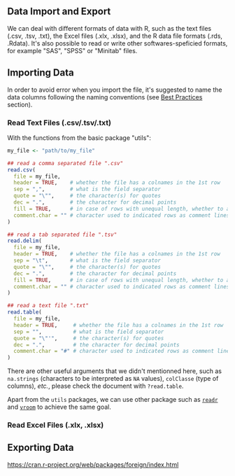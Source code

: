 ## Data Import and Export

We can deal with different formats of data with R, such as
the text files (.csv, .tsv, .txt), the Excel files (.xlx, .xlsx), and the R data file formats (.rds, .Rdata).
It's also possible to read or write other softwares-speficied formats, for example
"SAS", "SPSS" or "Minitab" files.


## Importing Data

In order to avoid error when you import the file,
it's suggested to name the data columns following the naming conventions (see [Best Practices](r04_bestpractices.md) section).

### Read Text Files (.csv/.tsv/.txt)

With the functions from the basic package "utils":

```r
my_file <- "path/to/my_file"

## read a comma separated file ".csv"
read.csv(
  file = my_file,
  header = TRUE,    # whether the file has a colnames in the 1st row
  sep = ",",        # what is the field separator
  quote = "\"",     # the character(s) for quotes
  dec = ".",        # the character for decimal points
  fill = TRUE,      # in case of rows with unequal length, whether to add empty field
  comment.char = "" # character used to indicated rows as comment lines, use empty string to turn off the interpretation of comment lines
)

## read a tab separated file ".tsv"
read.delim(
  file = my_file,
  header = TRUE,    # whether the file has a colnames in the 1st row
  sep = "\t",       # what is the field separator
  quote = "\"",     # the character(s) for quotes
  dec = ".",        # the character for decimal points
  fill = TRUE,      # in case of rows with unequal length, whether to add empty field
  comment.char = "" # character used to indicated rows as comment lines, use empty string to turn off the interpretation of comment lines
)

## read a text file ".txt"
read.table(
  file = my_file,
  header = TRUE,     # whether the file has a colnames in the 1st row
  sep = "",          # what is the field separator
  quote = "\"'",     # the character(s) for quotes
  dec = ".",         # the character for decimal points
  comment.char = "#" # character used to indicated rows as comment lines, use empty string to turn off the interpretation of comment lines
)
```

There are other useful arguments that we didn't mentionned here,
such as `na.strings` (characters to be interpreted as `NA` values), `colClasse` (type of columns), *etc.*, 
please check the document with `?read.table`.

Apart from the `utils` packages, we can use other package such as 
<code>[readr](https://cran.r-project.org/web/packages/readr/index.html)</code> and
<code>[vroom](https://cran.r-project.org/web/packages/vroom/index.html)</code> to achieve the same goal.


### Read Excel Files (.xlx, .xlsx)




## Exporting Data


https://cran.r-project.org/web/packages/foreign/index.html